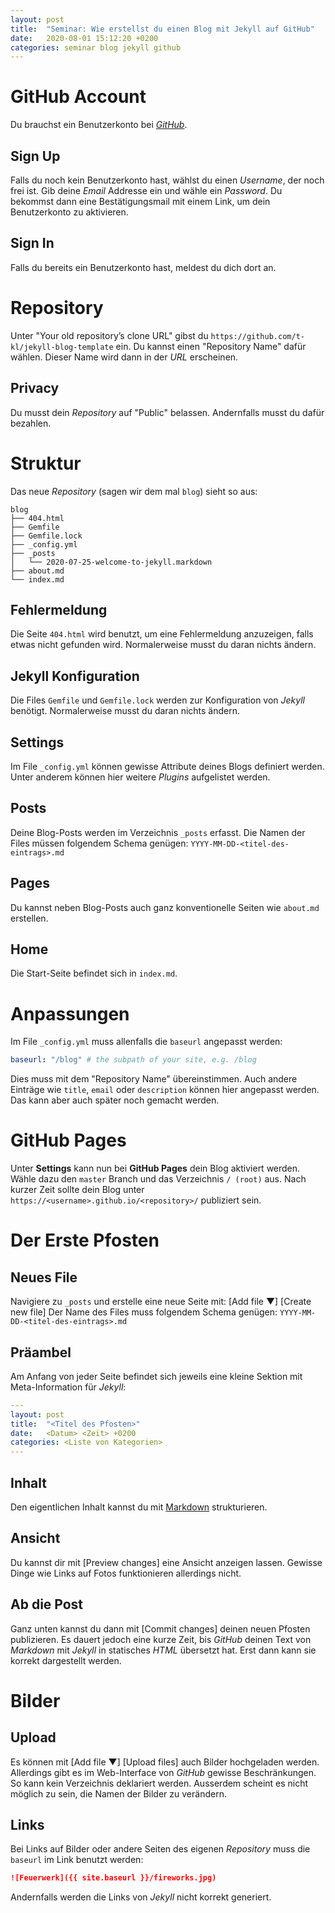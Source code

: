```yaml
---
layout: post
title:  "Seminar: Wie erstellst du einen Blog mit Jekyll auf GitHub"
date:   2020-08-01 15:12:20 +0200
categories: seminar blog jekyll github
---
```

# GitHub Account
Du brauchst ein Benutzerkonto bei [_GitHub_](https://github.com/).

## Sign Up
Falls du noch kein Benutzerkonto hast, wählst du einen _Username_, der noch frei ist.
Gib deine _Email_ Addresse ein und wähle ein _Password_.
Du bekommst dann eine Bestätigungsmail mit einem Link, um dein Benutzerkonto zu aktivieren.

## Sign In
Falls du bereits ein Benutzerkonto hast, meldest du dich dort an.

# Repository

Unter "Your old repository’s clone URL" gibst du `https://github.com/t-kl/jekyll-blog-template` ein.
Du kannst einen "Repository Name" dafür wählen.
Dieser Name wird dann in der _URL_ erscheinen.

## Privacy
Du musst dein _Repository_ auf "Public" belassen.
Andernfalls musst du dafür bezahlen.

# Struktur

Das neue _Repository_ (sagen wir dem mal `blog`) sieht so aus:

```shell
blog
├── 404.html
├── Gemfile
├── Gemfile.lock
├── _config.yml
├── _posts
│   └── 2020-07-25-welcome-to-jekyll.markdown
├── about.md
└── index.md
```

## Fehlermeldung

Die Seite `404.html` wird benutzt, um eine Fehlermeldung anzuzeigen, falls etwas nicht gefunden wird.
Normalerweise musst du daran nichts ändern.

## Jekyll Konfiguration

Die Files `Gemfile` und `Gemfile.lock` werden zur Konfiguration von _Jekyll_ benötigt.
Normalerweise musst du daran nichts ändern.

## Settings

Im File `_config.yml` können gewisse Attribute deines Blogs definiert werden.
Unter anderem können hier weitere _Plugins_ aufgelistet werden.

## Posts

Deine Blog-Posts werden im Verzeichnis `_posts` erfasst.
Die Namen der Files müssen folgendem Schema genügen: `YYYY-MM-DD-<titel-des-eintrags>.md`

## Pages

Du kannst neben Blog-Posts auch ganz konventionelle Seiten wie `about.md` erstellen.

## Home

Die Start-Seite befindet sich in `index.md`.

# Anpassungen

Im File `_config.yml` muss allenfalls die `baseurl` angepasst werden:

```yaml
baseurl: "/blog" # the subpath of your site, e.g. /blog
```

Dies muss mit dem "Repository Name" übereinstimmen.
Auch andere Einträge wie `title`, `email` oder `description` können hier angepasst werden.
Das kann aber auch später noch gemacht werden.

# GitHub Pages

Unter **Settings** kann nun bei **GitHub Pages** dein Blog aktiviert werden.
Wähle dazu den `master` Branch und das Verzeichnis `/ (root)` aus.
Nach kurzer Zeit sollte dein Blog unter `https://<username>.github.io/<repository>/` publiziert sein.

# Der Erste Pfosten

## Neues File

Navigiere zu `_posts` und erstelle eine neue Seite mit: [Add file ▼] [Create new file]
Der Name des Files muss folgendem Schema genügen: `YYYY-MM-DD-<titel-des-eintrags>.md`

## Präambel

Am Anfang von jeder Seite befindet sich jeweils eine kleine Sektion mit Meta-Information für _Jekyll_:

```yaml
---
layout: post
title:  "<Titel des Pfosten>"
date:   <Datum> <Zeit> +0200
categories: <Liste von Kategorien> 
---
```

## Inhalt

Den eigentlichen Inhalt kannst du mit [Markdown](https://github.com/adam-p/markdown-here/wiki/Markdown-Cheatsheet) strukturieren.

## Ansicht

Du kannst dir mit [Preview changes] eine Ansicht anzeigen lassen.
Gewisse Dinge wie Links auf Fotos funktionieren allerdings nicht.

## Ab die Post

Ganz unten kannst du dann mit [Commit changes] deinen neuen Pfosten publizieren.
Es dauert jedoch eine kurze Zeit, bis _GitHub_ deinen Text von _Markdown_ mit _Jekyll_ in statisches _HTML_ übersetzt hat.
Erst dann kann sie korrekt dargestellt werden.

# Bilder

## Upload

Es können mit [Add file ▼] [Upload files] auch Bilder hochgeladen werden.
Allerdings gibt es im Web-Interface von _GitHub_ gewisse Beschränkungen.
So kann kein Verzeichnis deklariert werden.
Ausserdem scheint es nicht möglich zu sein, die Namen der Bilder zu verändern.

## Links

Bei Links auf Bilder oder andere Seiten des eigenen _Repository_ muss die `baseurl` im Link benutzt werden:

```markdown
![Feuerwerk]({{ site.baseurl }}/fireworks.jpg)
```

Andernfalls werden die Links von _Jekyll_ nicht korrekt generiert.
